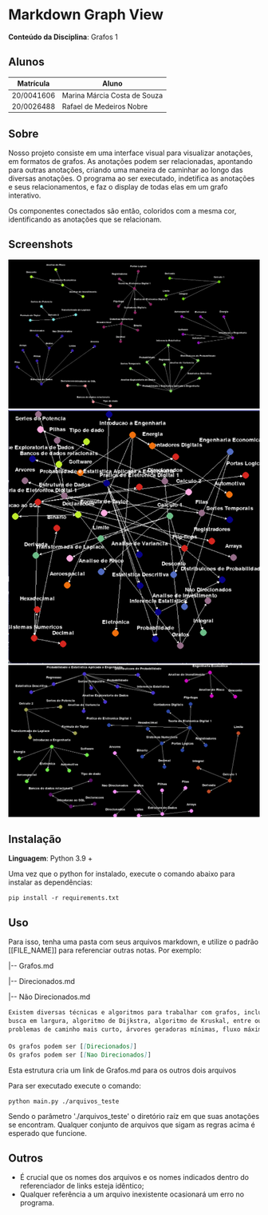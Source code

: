 # Markdown Graph View

**Conteúdo da Disciplina**: Grafos 1<br>

## Alunos
|Matrícula | Aluno |
| -- | -- |
| 20/0041606  |  Marina Márcia Costa de Souza |
| 20/0026488  |  Rafael de Medeiros Nobre |

## Sobre 

Nosso projeto consiste em uma interface visual para visualizar anotações, em formatos de grafos. As anotações podem ser relacionadas, apontando para outras anotações, criando uma maneira de caminhar ao longo das diversas anotações. O programa ao ser executado, indetifica as anotações e seus relacionamentos, e faz o display de todas elas em um grafo interativo.

Os componentes conectados são então, coloridos com a mesma cor, identificando as anotações que se relacionam.

## Screenshots

![ScreenShot1](./assets/sc1.png)
![ScreenShot1](./assets/sc2.png)
![ScreenShot3](./assets/sc3.png) 

## Instalação 
**Linguagem**: Python 3.9 + <br>

Uma vez que o python for instalado, execute o comando abaixo para instalar as dependências:

```terminal
pip install -r requirements.txt
```
## Uso 

Para isso, tenha uma pasta com seus arquivos markdown, e utilize o padrão [[FILE_NAME]] para referenciar outras notas. Por exemplo:

|-- Grafos.md

|-- Direcionados.md

|-- Não Direcionados.md

```markdown (Grafos.md)
Existem diversas técnicas e algoritmos para trabalhar com grafos, incluindo busca em profundidade, 
busca em largura, algoritmo de Dijkstra, algoritmo de Kruskal, entre outros. Essas técnicas são úteis para resolver 
problemas de caminho mais curto, árvores geradoras mínimas, fluxo máximo, entre outros.

Os grafos podem ser [[Direcionados]]
Os grafos podem ser [[Nao Direcionados]]
```

Esta estrutura cria um link de Grafos.md para os outros dois arquivos

Para ser executado execute o comando:

```
python main.py ./arquivos_teste
```

Sendo o parâmetro './arquivos_teste' o diretório raíz em que suas anotações se encontram. Qualquer conjunto de arquivos que sigam as regras acima é esperado que funcione.

## Outros 
- É crucial que os nomes dos arquivos e os nomes indicados dentro do referenciador de links esteja idêntico;
- Qualquer referência a um arquivo inexistente ocasionará um erro no programa.
